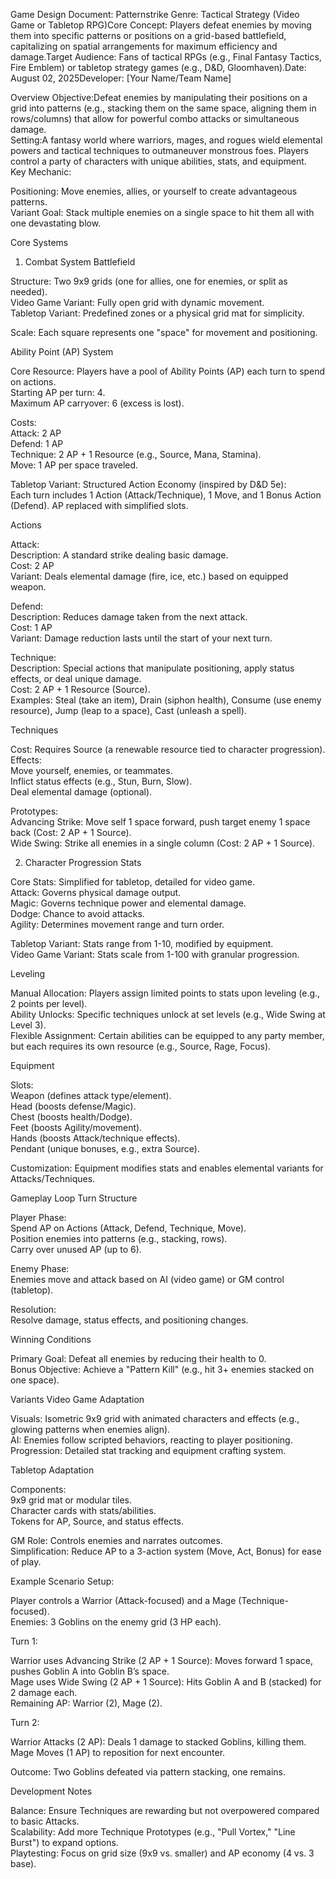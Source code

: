 Game Design Document: Patternstrike
Genre: Tactical Strategy (Video Game or Tabletop RPG)Core Concept: Players defeat enemies by moving them into specific patterns or positions on a grid-based battlefield, capitalizing on spatial arrangements for maximum efficiency and damage.Target Audience: Fans of tactical RPGs (e.g., Final Fantasy Tactics, Fire Emblem) or tabletop strategy games (e.g., D&D, Gloomhaven).Date: August 02, 2025Developer: [Your Name/Team Name]  

Overview
Objective:Defeat enemies by manipulating their positions on a grid into patterns (e.g., stacking them on the same space, aligning them in rows/columns) that allow for powerful combo attacks or simultaneous damage.  
Setting:A fantasy world where warriors, mages, and rogues wield elemental powers and tactical techniques to outmaneuver monstrous foes. Players control a party of characters with unique abilities, stats, and equipment.  
Key Mechanic:  

Positioning: Move enemies, allies, or yourself to create advantageous patterns.  
Variant Goal: Stack multiple enemies on a single space to hit them all with one devastating blow.


Core Systems
1. Combat System
Battlefield

Structure: Two 9x9 grids (one for allies, one for enemies, or split as needed).  
Video Game Variant: Fully open grid with dynamic movement.  
Tabletop Variant: Predefined zones or a physical grid mat for simplicity.


Scale: Each square represents one "space" for movement and positioning.

Ability Point (AP) System

Core Resource: Players have a pool of Ability Points (AP) each turn to spend on actions.  
Starting AP per turn: 4.  
Maximum AP carryover: 6 (excess is lost).


Costs:  
Attack: 2 AP  
Defend: 1 AP  
Technique: 2 AP + 1 Resource (e.g., Source, Mana, Stamina).  
Move: 1 AP per space traveled.


Tabletop Variant: Structured Action Economy (inspired by D&D 5e):  
Each turn includes 1 Action (Attack/Technique), 1 Move, and 1 Bonus Action (Defend). AP replaced with simplified slots.



Actions

Attack:  
Description: A standard strike dealing basic damage.  
Cost: 2 AP  
Variant: Deals elemental damage (fire, ice, etc.) based on equipped weapon.


Defend:  
Description: Reduces damage taken from the next attack.  
Cost: 1 AP  
Variant: Damage reduction lasts until the start of your next turn.


Technique:  
Description: Special actions that manipulate positioning, apply status effects, or deal unique damage.  
Cost: 2 AP + 1 Resource (Source).  
Examples: Steal (take an item), Drain (siphon health), Consume (use enemy resource), Jump (leap to a space), Cast (unleash a spell).



Techniques

Cost: Requires Source (a renewable resource tied to character progression).  
Effects:  
Move yourself, enemies, or teammates.  
Inflict status effects (e.g., Stun, Burn, Slow).  
Deal elemental damage (optional).


Prototypes:  
Advancing Strike: Move self 1 space forward, push target enemy 1 space back (Cost: 2 AP + 1 Source).  
Wide Swing: Strike all enemies in a single column (Cost: 2 AP + 1 Source).




2. Character Progression
Stats

Core Stats: Simplified for tabletop, detailed for video game.  
Attack: Governs physical damage output.  
Magic: Governs technique power and elemental damage.  
Dodge: Chance to avoid attacks.  
Agility: Determines movement range and turn order.


Tabletop Variant: Stats range from 1-10, modified by equipment.  
Video Game Variant: Stats scale from 1-100 with granular progression.

Leveling

Manual Allocation: Players assign limited points to stats upon leveling (e.g., 2 points per level).  
Ability Unlocks: Specific techniques unlock at set levels (e.g., Wide Swing at Level 3).  
Flexible Assignment: Certain abilities can be equipped to any party member, but each requires its own resource (e.g., Source, Rage, Focus).

Equipment

Slots:  
Weapon (defines attack type/element).  
Head (boosts defense/Magic).  
Chest (boosts health/Dodge).  
Feet (boosts Agility/movement).  
Hands (boosts Attack/technique effects).  
Pendant (unique bonuses, e.g., extra Source).


Customization: Equipment modifies stats and enables elemental variants for Attacks/Techniques.


Gameplay Loop
Turn Structure

Player Phase:  
Spend AP on Actions (Attack, Defend, Technique, Move).  
Position enemies into patterns (e.g., stacking, rows).  
Carry over unused AP (up to 6).


Enemy Phase:  
Enemies move and attack based on AI (video game) or GM control (tabletop).


Resolution:  
Resolve damage, status effects, and positioning changes.



Winning Conditions

Primary Goal: Defeat all enemies by reducing their health to 0.  
Bonus Objective: Achieve a "Pattern Kill" (e.g., hit 3+ enemies stacked on one space).


Variants
Video Game Adaptation

Visuals: Isometric 9x9 grid with animated characters and effects (e.g., glowing patterns when enemies align).  
AI: Enemies follow scripted behaviors, reacting to player positioning.  
Progression: Detailed stat tracking and equipment crafting system.

Tabletop Adaptation

Components:  
9x9 grid mat or modular tiles.  
Character cards with stats/abilities.  
Tokens for AP, Source, and status effects.


GM Role: Controls enemies and narrates outcomes.  
Simplification: Reduce AP to a 3-action system (Move, Act, Bonus) for ease of play.


Example Scenario
Setup:  

Player controls a Warrior (Attack-focused) and a Mage (Technique-focused).  
Enemies: 3 Goblins on the enemy grid (3 HP each).

Turn 1:  

Warrior uses Advancing Strike (2 AP + 1 Source): Moves forward 1 space, pushes Goblin A into Goblin B’s space.  
Mage uses Wide Swing (2 AP + 1 Source): Hits Goblin A and B (stacked) for 2 damage each.  
Remaining AP: Warrior (2), Mage (2).

Turn 2:  

Warrior Attacks (2 AP): Deals 1 damage to stacked Goblins, killing them.  
Mage Moves (1 AP) to reposition for next encounter.

Outcome: Two Goblins defeated via pattern stacking, one remains.  

Development Notes

Balance: Ensure Techniques are rewarding but not overpowered compared to basic Attacks.  
Scalability: Add more Technique Prototypes (e.g., "Pull Vortex," "Line Burst") to expand options.  
Playtesting: Focus on grid size (9x9 vs. smaller) and AP economy (4 vs. 3 base).
